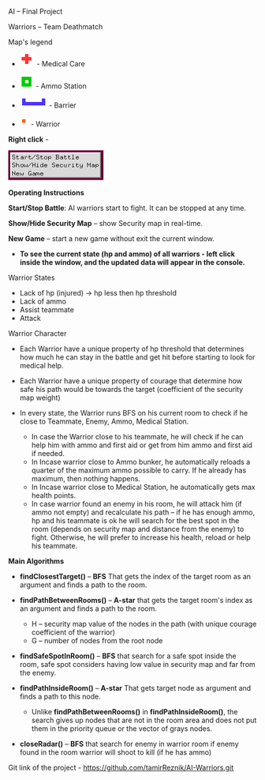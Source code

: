 ﻿
AI – Final Project

Warriors – Team Deathmatch

Map's legend

- ![](Aspose.Words.fd7e835c-2be8-428c-bdca-3eee88cf217d.001.png) - Medical Care

- ![](Aspose.Words.fd7e835c-2be8-428c-bdca-3eee88cf217d.002.png) - Ammo Station

- ![](Aspose.Words.fd7e835c-2be8-428c-bdca-3eee88cf217d.003.png) - Barrier

- ![](Aspose.Words.fd7e835c-2be8-428c-bdca-3eee88cf217d.004.png) - Warrior

**Right click** - 

![](Aspose.Words.fd7e835c-2be8-428c-bdca-3eee88cf217d.005.png)

**Operating Instructions**

**Start/Stop Battle**: AI warriors start to fight. It can be stopped at any time.

**Show/Hide Security Map** – show Security map in real-time.

**New Game** – start a new game without exit the current window.

- **To see the current state (hp and ammo) of all warriors - left click inside the window, and the updated data will appear in the console.**

Warrior States

- Lack of hp (injured) -> hp less then hp threshold
- Lack of ammo
- Assist teammate
- Attack

Warrior Character

- Each Warrior have a unique property of hp threshold that determines how much he can stay in the battle and get hit before starting to look for medical help.
- Each Warrior have a unique property of courage that determine how safe his path would be towards the target (coefficient of the security map weight)

- In every state, the Warrior runs BFS on his current room to check if he close to Teammate, Enemy, Ammo, Medical Station.
  - In case the Warrior close to his teammate, he will check if he can help him with ammo and first aid or get from him ammo and first aid if needed.
  - In Incase warrior close to Ammo bunker, he automatically reloads a quarter of the maximum ammo possible to carry. If he already has maximum, then nothing happens.
  - In Incase warrior close to Medical Station, he automatically gets max health points.
  - In case warrior found an enemy in his room, he will attack him (if ammo not empty) and recalculate his path – if he has enough ammo, hp and his teammate is ok he will search for the best spot in the room (depends on security map and distance from the enemy) to fight. Otherwise, he will prefer to increase his health, reload or help his teammate.

**Main Algorithms**

- **findClosestTarget()** – **BFS** That gets the index of the target room as an argument and finds a path to the room.

- **findPathBetweenRooms()** – **A-star** that gets the target room's index as an argument and finds a path to the room.
  - H – security map value of the nodes in the path (with unique courage coefficient of the warrior)
  - G – number of nodes from the root node

- **findSafeSpotInRoom()** – **BFS** that search for a safe spot inside the room, safe spot considers having low value in security map and far from the enemy.

- **findPathInsideRoom()** – **A-star** That gets target node as argument and finds a path to this node.
  - Unlike **findPathBetweenRooms()** in **findPathInsideRoom()**, the search gives up nodes that are not in the room area and does not put them in the priority queue or the vector of grays nodes.

- **closeRadar()** – **BFS** that search for enemy in warrior room if enemy found in the room warrior will shoot to kill (if he has ammo)


Git link of the project - <https://github.com/tamirReznik/AI-Warriors.git>

